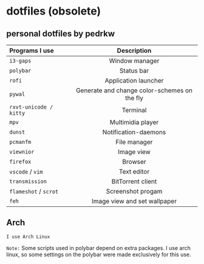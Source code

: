 # dotfiles (obsolete)
## personal dotfiles by pedrkw



|   Programs I use       |   Description                                               |
| :---                   |     :---:                                                   |
| `i3-gaps`              | Window manager                                              |
| `polybar`              | Status bar                                                  |
| `rofi`                 | Application launcher                                        |
| `pywal`                | Generate and change color-schemes on the fly                |
| `rxvt-unicode / kitty` | Terminal                                                    |
| `mpv`                  | Multimidia player                                           |
| `dunst`                | Notification-daemons                                        |
| `pcmanfm`              | File manager                                                |
| `viewnior`             | Image view                                                  |
| `firefox`              | Browser                                                     |
| `vscode` / `vim`       | Text editor                                                 |
| `transmission`         | BitTorrent client                                           |
| `flameshot` / `scrot`  | Screenshot progam                                           |
| `feh`                  | Image view and set wallpaper                                |

## Arch
`I use Arch Linux`

`Note:` 
Some scripts used in polybar depend on extra packages.
I use arch linux, so some settings on the polybar were made exclusively for this use.
